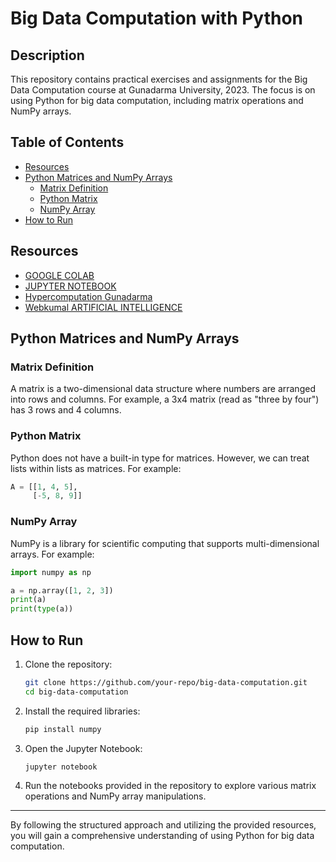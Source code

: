 # Big Data Computation with Python

## Description
This repository contains practical exercises and assignments for the Big Data Computation course at Gunadarma University, 2023. The focus is on using Python for big data computation, including matrix operations and NumPy arrays.

## Table of Contents
- [Resources](#resources)
- [Python Matrices and NumPy Arrays](#python-matrices-and-numpy-arrays)
  - [Matrix Definition](#matrix-definition)
  - [Python Matrix](#python-matrix)
  - [NumPy Array](#numpy-array)
- [How to Run](#how-to-run)

## Resources
- [GOOGLE COLAB](https://colab.research.google.com/)
- [JUPYTER NOTEBOOK](https://jupyter.org/try)
- [Hypercomputation Gunadarma](https://hypercomputation-hub.gunadarma.ac.id/)
- [Webkumal ARTIFICIAL INTELLIGENCE](https://webkumal.com/tag/artificial-intelligence/)

## Python Matrices and NumPy Arrays

### Matrix Definition
A matrix is a two-dimensional data structure where numbers are arranged into rows and columns. For example, a 3x4 matrix (read as "three by four") has 3 rows and 4 columns.

### Python Matrix
Python does not have a built-in type for matrices. However, we can treat lists within lists as matrices. For example:
```python
A = [[1, 4, 5], 
     [-5, 8, 9]]
```

### NumPy Array
NumPy is a library for scientific computing that supports multi-dimensional arrays. For example:
```python
import numpy as np

a = np.array([1, 2, 3])
print(a)
print(type(a))
```

## How to Run
1. Clone the repository:
    ```sh
    git clone https://github.com/your-repo/big-data-computation.git
    cd big-data-computation
    ```

2. Install the required libraries:
    ```sh
    pip install numpy
    ```

3. Open the Jupyter Notebook:
    ```sh
    jupyter notebook
    ```

4. Run the notebooks provided in the repository to explore various matrix operations and NumPy array manipulations.

---

By following the structured approach and utilizing the provided resources, you will gain a comprehensive understanding of using Python for big data computation.